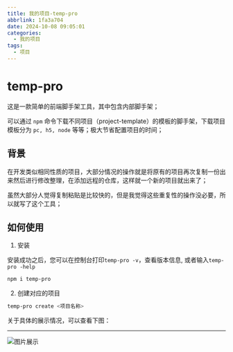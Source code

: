 ```yaml
---
title: 我的项目-temp-pro
abbrlink: 1fa3a704
date: 2024-10-08 09:05:01
categories:
  - 我的项目
tags:
  - 项目
---
```


# temp-pro

这是一款简单的前端脚手架工具，其中包含内部脚手架；

可以通过 `npm` 命令下载不同项目（project-template）的模板的脚手架，下载项目模板分为 `pc, h5, node` 等等；极大节省配置项目的时间；

## 背景

在开发类似相同性质的项目，大部分情况的操作就是将原有的项目再次复制一份出来然后进行修改整理，在添加远程的仓库，这样就一个新的项目就出来了；

虽然大部分人觉得复制粘贴是比较快的，但是我觉得这些重复性的操作没必要，所以就写了这个工具；

## 如何使用

1. 安装

安装成功之后，您可以在控制台打印`temp-pro -v`，查看版本信息, 或者输入`temp-pro -help`

```sh
npm i temp-pro
```

2. 创建对应的项目

```sh
temp-pro create <项目名称>
```

关于具体的展示情况，可以查看下图：

---

![图片展示](https://cn-sy1.rains3.com/cdn/images/image.51e0vc8itz.webp)
